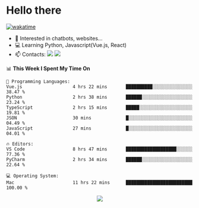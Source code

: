 # Hello there

[![wakatime](https://wakatime.com/badge/user/018bd4cf-9224-4729-b4f3-31fc6a93ca34.svg)](https://wakatime.com/@flamescoder)

- 👀 Interested in chatbots, websites...
- 💻 Learning Python, Javascript(Vue.js, React)
- 📫 Contacts: <a href="https://t.me/FlameCoder0_0" target="_blank"><img src="https://img.shields.io/badge/telegram-0088cc?logo=telegram&logoColor=white"/></a> <a href="https://discord.gg/3wt8QRndjm" target="_blank"><img src="https://img.shields.io/badge/discord-5865F2?logo=discord&logoColor=white"/></a>

<!--START_SECTION:waka-->
📊 **This Week I Spent My Time On** 

```text
💬 Programming Languages: 
Vue.js                   4 hrs 22 mins       ██████████░░░░░░░░░░░░░░░   38.47 % 
Python                   2 hrs 38 mins       ██████░░░░░░░░░░░░░░░░░░░   23.24 % 
TypeScript               2 hrs 15 mins       █████░░░░░░░░░░░░░░░░░░░░   19.81 % 
JSON                     30 mins             █░░░░░░░░░░░░░░░░░░░░░░░░   04.49 % 
JavaScript               27 mins             █░░░░░░░░░░░░░░░░░░░░░░░░   04.01 % 

🔥 Editors: 
VS Code                  8 hrs 47 mins       ███████████████████░░░░░░   77.36 % 
PyCharm                  2 hrs 34 mins       ██████░░░░░░░░░░░░░░░░░░░   22.64 % 

💻 Operating System: 
Mac                      11 hrs 22 mins      █████████████████████████   100.00 % 
```


<!--END_SECTION:waka-->

<div align="center">
  <img src="https://komarev.com/ghpvc/?username=FlamesC0der&style=flat-square&color=red"/>
</div>

